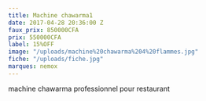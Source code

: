 ```yaml
---
title: Machine chawarma1
date: 2017-04-28 20:36:00 Z
faux_prix: 850000CFA
prix: 550000CFA
label: 15%OFF
image: "/uploads/machine%20chawarma%204%20flammes.jpg"
fiche: "/uploads/fiche.jpg"
marques: nemox
---
```


machine chawarma professionnel pour restaurant 